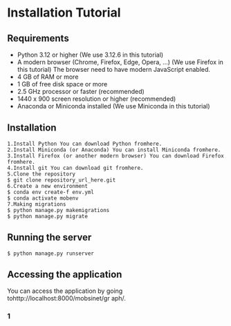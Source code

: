 # Installation Tutorial

## Requirements

- Python 3.12 or higher (We use 3.12.6 in this tutorial)
- A modern browser (Chrome, Firefox, Edge, Opera, ...) (We use Firefox in
    this tutorial) The browser need to have modern JavaScript enabled.
- 4 GB of RAM or more
- 1 GB of free disk space or more
- 2.5 GHz processor or faster (recommended)
- 1440 x 900 screen resolution or higher (recommended)
- Anaconda or Miniconda installed (We use Miniconda in this tutorial)

## Installation

```
1.Install Python You can download Python fromhere.
2.Install Miniconda (or Anaconda) You can install Miniconda fromhere.
3.Install Firefox (or another modern browser) You can download Firefox
fromhere.
4.Install git You can download git fromhere.
5.Clone the repository
$ git clone repository_url_here.git
6.Create a new environment
$ conda env create-f env.yml
$ conda activate mobenv
7.Making migrations
$ python manage.py makemigrations
$ python manage.py migrate
```
## Running the server

```
$ python manage.py runserver
```
## Accessing the application

You can access the application by going tohttp://localhost:8000/mobsinet/gr
aph/.

### 1


